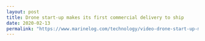 ```yaml
---
layout: post
title: Drone start-up makes its first commercial delivery to ship
date: 2020-02-13
permalink: "https://www.marinelog.com/technology/video-drone-start-up-makes-its-first-commercial-delivery-to-ship/"
---
```

